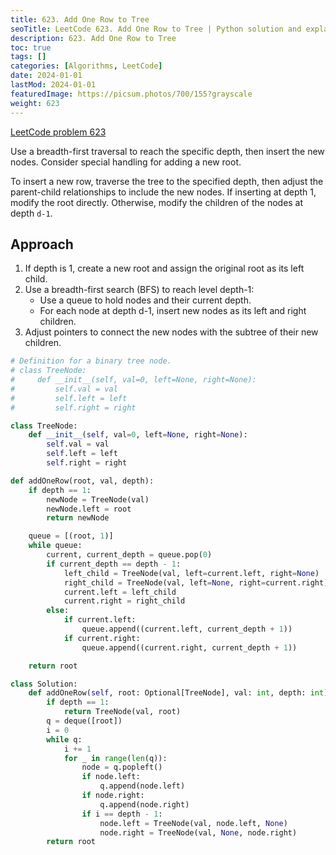 ```yaml
---
title: 623. Add One Row to Tree
seoTitle: LeetCode 623. Add One Row to Tree | Python solution and explanation
description: 623. Add One Row to Tree
toc: true
tags: []
categories: [Algorithms, LeetCode]
date: 2024-01-01
lastMod: 2024-01-01
featuredImage: https://picsum.photos/700/155?grayscale
weight: 623
---
```


[LeetCode problem 623](https://leetcode.com/problems/add-one-row-to-tree/)

Use a breadth-first traversal to reach the specific depth, then insert the new nodes. Consider special handling for adding a new root.

To insert a new row, traverse the tree to the specified depth, then adjust the parent-child relationships to include the new nodes. If inserting at depth 1, modify the root directly. Otherwise, modify the children of the nodes at depth `d-1`.

## Approach

1. If depth is 1, create a new root and assign the original root as its left child.
1. Use a breadth-first search (BFS) to reach level depth-1:
   - Use a queue to hold nodes and their current depth.
   - For each node at depth d-1, insert new nodes as its left and right children.
3. Adjust pointers to connect the new nodes with the subtree of their new children.

```python
# Definition for a binary tree node.
# class TreeNode:
#     def __init__(self, val=0, left=None, right=None):
#         self.val = val
#         self.left = left
#         self.right = right

class TreeNode:
    def __init__(self, val=0, left=None, right=None):
        self.val = val
        self.left = left
        self.right = right

def addOneRow(root, val, depth):
    if depth == 1:
        newNode = TreeNode(val)
        newNode.left = root
        return newNode

    queue = [(root, 1)]
    while queue:
        current, current_depth = queue.pop(0)
        if current_depth == depth - 1:
            left_child = TreeNode(val, left=current.left, right=None)
            right_child = TreeNode(val, left=None, right=current.right)
            current.left = left_child
            current.right = right_child
        else:
            if current.left:
                queue.append((current.left, current_depth + 1))
            if current.right:
                queue.append((current.right, current_depth + 1))

    return root
```

```python
class Solution:
    def addOneRow(self, root: Optional[TreeNode], val: int, depth: int) -> Optional[TreeNode]:
        if depth == 1:
            return TreeNode(val, root)
        q = deque([root])
        i = 0
        while q:
            i += 1
            for _ in range(len(q)):
                node = q.popleft()
                if node.left:
                    q.append(node.left)
                if node.right:
                    q.append(node.right)
                if i == depth - 1:
                    node.left = TreeNode(val, node.left, None)
                    node.right = TreeNode(val, None, node.right)
        return root
```
